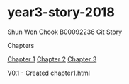 # year3-story-2018
Shun Wen Chook
B00092236
Git Story

Chapters

[Chapter 1](chapter1.html)
[Chapter 2](chapter2.html)
[Chapter 3](chapter3.html)

V0.1 - Created chapter1.html
